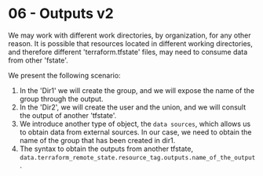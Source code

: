 # 06 - Outputs v2
We may work with different work directories, by organization, for any other reason.
It is possible that resources located in different working directories, and therefore different 'terraform.tfstate' files, may need to consume data from other 'fstate'.

We present the following scenario:
1. In the 'Dir1' we will create the group, and we will expose the name of the group through the output.
2. In the 'Dir2', we will create the user and the union, and we will consult the output of another 'tfstate'.
3. We introduce another type of object, the `data sources`, which allows us to obtain data from external sources. In our case, we need to obtain the name of the group that has been created in dir1.
4. The syntax to obtain the outputs from another tfstate, `data.terraform_remote_state.resource_tag.outputs.name_of_the_output`.